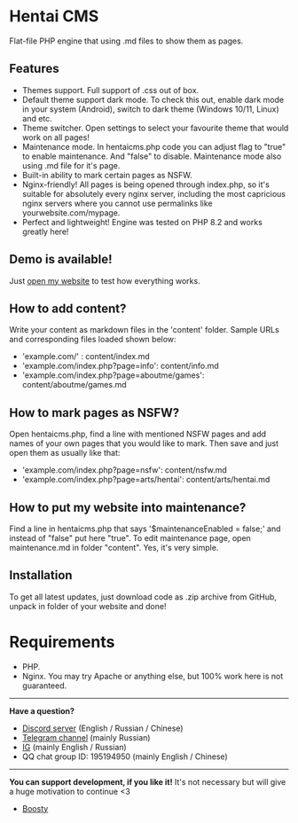 # Hentai CMS
Flat-file PHP engine that using .md files to show them as pages.

## Features
- Themes support. Full support of .css out of box.
- Default theme support dark mode. To check this out, enable dark mode in your system (Android), switch to dark theme (Windows 10/11, Linux) and etc.
- Theme switcher. Open settings to select your favourite theme that would work on all pages!
- Maintenance mode. In hentaicms.php code you can adjust flag to "true" to enable maintenance. And "false" to disable. Maintenance mode also using .md file for it's page.
- Built-in ability to mark certain pages as NSFW.
- Nginx-friendly! All pages is being opened through index.php, so it's suitable for absolutely every nginx server, including the most capricious nginx servers where you cannot use permalinks like yourwebsite.com/mypage.
- Perfect and lightweight! Engine was tested on PHP 8.2 and works greatly here!

## Demo is available!
Just [open my website](https://felixfester.prtcl.icu/index.php) to test how everything works.

## How to add content?
Write your content as markdown files in the 'content' folder.
Sample URLs and corresponding files loaded shown below:
* 'example.com/' : content/index.md
* 'example.com/index.php?page=info': content/info.md
* 'example.com/index.php?page=aboutme/games': content/aboutme/games.md

## How to mark pages as NSFW?
Open hentaicms.php, find a line with mentioned NSFW pages and add names of your own pages that you would like to mark. Then save and just open them as usually like that:
* 'example.com/index.php?page=nsfw': content/nsfw.md
* 'example.com/index.php?page=arts/hentai': content/arts/hentai.md

## How to put my website into maintenance?
Find a line in hentaicms.php that says '$maintenanceEnabled = false;' and instead of "false" put here "true". To edit maintenance page, open maintenance.md in folder "content". Yes, it's very simple.

## Installation
To get all latest updates, just download code as .zip archive from GitHub, unpack in folder of your website and done!

# Requirements
- PHP.
- Nginx. You may try Apache or anything else, but 100% work here is not guaranteed.

---

**Have a question?**
- [Discord server](https://discord.gg/35wCQmp9) (English / Russian / Chinese)
- [Telegram channel](https://t.me/+fgCDiyU802s1NWZi) (mainly Russian)
- [IG](https://instagram.com/felixfester) (mainly English / Russian)
- QQ chat group ID: 195194950 (mainly English / Chinese)

---

**You can support development, if you like it!** It's not necessary but will give a huge motivation to continue <3
- [Boosty](https://boosty.to/felixfester/about)

